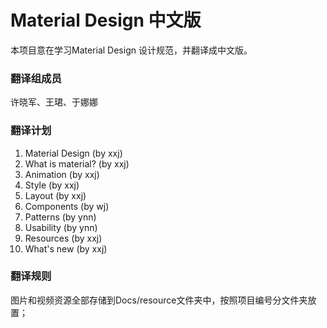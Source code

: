 # Material Design 中文版

本项目意在学习Material Design 设计规范，并翻译成中文版。

### 翻译组成员

许晓军、王珺、于娜娜


### 翻译计划
1. Material Design (by xxj)
2. What is material? (by xxj)
3. Animation (by xxj)
4. Style (by xxj)
5. Layout (by xxj)
6. Components (by wj)
7. Patterns (by ynn)
8. Usability (by ynn)
9. Resources (by xxj)
10. What's new (by xxj)


### 翻译规则
图片和视频资源全部存储到Docs/resource文件夹中，按照项目编号分文件夹放置；


